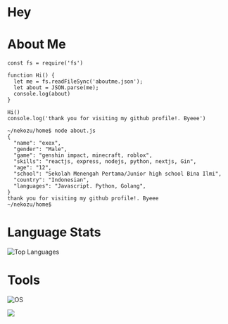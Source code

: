 # Hey

# About Me
```
const fs = require('fs')

function Hi() {
  let me = fs.readFileSync('aboutme.json');
  let about = JSON.parse(me);
  console.log(about)
}
  
Hi()
console.log('thank you for visiting my github profile!. Byeee')

~/nekozu/home$ node about.js
{
  "name": "exex",
  "gender": "Male",
  "game": "genshin impact, minecraft, roblox",
  "skills": "reactjs, express, nodejs, python, nextjs, Gin",
  "age": "12",
  "school": "Sekolah Menengah Pertama/Junior high school Bina Ilmi",
  "country": "Indonesian",
  "languages": "Javascript. Python, Golang",
}
thank you for visiting my github profile!. Byeee
~/nekozu/home$ 
```

# Language Stats
![Top Languages](https://github-readme-stats.vercel.app/api/top-langs/?username=exexme&custom_title=Language+Stats&theme=tokyonight&hide_border=true)

# Tools
![OS](https://img.shields.io/badge/Windows-0078D6?style=for-the-badge&logo=windows&logoColor=white)
<p>
    <img src="https://img.shields.io/badge/Text%20Editor-Visual%20Studio%20Code-blue?&logo=visual%20studio%20code&logoColor=blue" />
</p>
